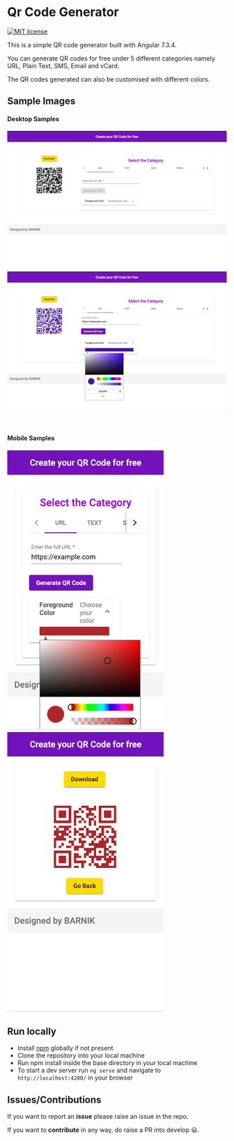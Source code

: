 # Qr Code Generator

[![MIT license](https://img.shields.io/badge/License-MIT-blue.svg)](https://github.com/BarnikRay/qr-code/blob/master/LICENSE)

This is a simple QR code generator built with Angular 7.3.4.

You can generate QR codes for free under 5 different categories namely URL, Plain Text, SMS, Email and vCard.

The QR codes generated can also be customised with different colors.

## Sample Images

#### Desktop Samples

![Desktop Sample 1](./src/assets/img/Desktop1.png)
![Desktop Sample 2](./src/assets/img/Desktop2.png)

<br>

#### Mobile Samples

![Mobile Sample 1](./src/assets/img/Mobile1.png) ![Mobile Sample 2](./src/assets/img/Mobile2.png)

## Run locally

* Install [npm](https://www.npmjs.com/get-npm) globally if not present
* Clone the repository into your local machine
* Run npm install inside the base directory in your local machine
* To start a dev server run `ng serve` and navigate to `http://localhost:4200/` in your browser

## Issues/Contributions

If you want to report an __issue__ please raise an issue in the repo.

If you want to __contribute__ in any way, do raise a PR into develop :smiley:. 

